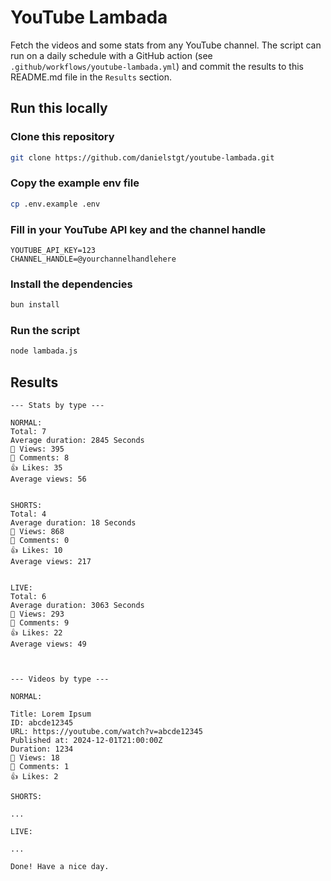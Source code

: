 # YouTube Lambada

Fetch the videos and some stats from any YouTube channel. The script can run on a daily schedule with a GitHub action (see `.github/workflows/youtube-lambada.yml`) and commit the results to this README.md file in the `Results` section.

## Run this locally

### Clone this repository

```sh
git clone https://github.com/danielstgt/youtube-lambada.git
```

### Copy the example env file

```sh
cp .env.example .env
```

### Fill in your YouTube API key and the channel handle

```properties
YOUTUBE_API_KEY=123
CHANNEL_HANDLE=@yourchannelhandlehere
```

### Install the dependencies
```sh
bun install
```

### Run the script

```sh
node lambada.js
```

## Results

```
--- Stats by type ---

NORMAL:
Total: 7
Average duration: 2845 Seconds
👀 Views: 395
💬 Comments: 8
👍 Likes: 35
Average views: 56


SHORTS:
Total: 4
Average duration: 18 Seconds
👀 Views: 868
💬 Comments: 0
👍 Likes: 10
Average views: 217


LIVE:
Total: 6
Average duration: 3063 Seconds
👀 Views: 293
💬 Comments: 9
👍 Likes: 22
Average views: 49



--- Videos by type ---

NORMAL:

Title: Lorem Ipsum
ID: abcde12345
URL: https://youtube.com/watch?v=abcde12345
Published at: 2024-12-01T21:00:00Z
Duration: 1234
👀 Views: 18
💬 Comments: 1
👍 Likes: 2

SHORTS:

...

LIVE:

...

Done! Have a nice day.
```

